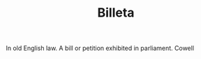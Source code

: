 ---
title: Billeta
letter: B
permalink: "/definitions/bld-billeta.html"
body: In old English law. A bill or petition exhibited in parliament. Cowell
published_at: '2018-07-07'
source: Black's Law Dictionary 2nd Ed (1910)
layout: post
---